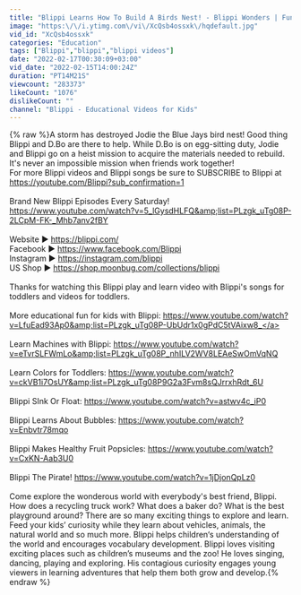 ```yaml
---
title: "Blippi Learns How To Build A Birds Nest! - Blippi Wonders | Fun and Educational Cartoons For Kids"
image: "https:\/\/i.ytimg.com\/vi\/XcQsb4ossxk\/hqdefault.jpg"
vid_id: "XcQsb4ossxk"
categories: "Education"
tags: ["Blippi","blippi","blippi videos"]
date: "2022-02-17T00:30:09+03:00"
vid_date: "2022-02-15T14:00:24Z"
duration: "PT14M21S"
viewcount: "283373"
likeCount: "1076"
dislikeCount: ""
channel: "Blippi - Educational Videos for Kids"
---
```

{% raw %}A storm has destroyed Jodie the Blue Jays bird nest! Good thing Blippi and D.Bo are there to help. While D.Bo is on egg-sitting duty, Jodie and Blippi go on a heist mission to acquire the materials needed to rebuild. It's never an impossible mission when friends work together!<br />For more Blippi videos and Blippi songs be sure to SUBSCRIBE to Blippi at <a rel="nofollow" target="blank" href="https://youtube.com/Blippi?sub_confirmation=1">https://youtube.com/Blippi?sub_confirmation=1</a><br /><br />Brand New Blippi Episodes Every Saturday!<br /><a rel="nofollow" target="blank" href="https://www.youtube.com/watch?v=5_lGysdHLFQ&amp;list=PLzgk_uTg08P-2LCpM-FK-_Mhb7anv2fBY">https://www.youtube.com/watch?v=5_lGysdHLFQ&amp;list=PLzgk_uTg08P-2LCpM-FK-_Mhb7anv2fBY</a><br /><br />Website ► <a rel="nofollow" target="blank" href="https://blippi.com/">https://blippi.com/</a> <br />Facebook ► <a rel="nofollow" target="blank" href="https://www.facebook.com/Blippi">https://www.facebook.com/Blippi</a> <br />Instagram ► <a rel="nofollow" target="blank" href="https://instagram.com/blippi">https://instagram.com/blippi</a> <br />US Shop ► <a rel="nofollow" target="blank" href="https://shop.moonbug.com/collections/blippi">https://shop.moonbug.com/collections/blippi</a> <br /><br />Thanks for watching this Blippi play and learn video with Blippi's songs for toddlers and videos for toddlers.<br /><br />More educational fun for kids with Blippi: <a rel="nofollow" target="blank" href="https://www.youtube.com/watch?v=LfuEad93Ap0&amp;list=PLzgk_uTg08P-UbUdr1x0gPdC5tVAixw8_">https://www.youtube.com/watch?v=LfuEad93Ap0&amp;list=PLzgk_uTg08P-UbUdr1x0gPdC5tVAixw8_</a><br /><br />Learn Machines with Blippi: <a rel="nofollow" target="blank" href="https://www.youtube.com/watch?v=eTvrSLFWmLo&amp;list=PLzgk_uTg08P_nhILV2WV8LEAeSwOmVqNQ">https://www.youtube.com/watch?v=eTvrSLFWmLo&amp;list=PLzgk_uTg08P_nhILV2WV8LEAeSwOmVqNQ</a><br /><br />Learn Colors for Toddlers: <a rel="nofollow" target="blank" href="https://www.youtube.com/watch?v=ckVB1i7OsUY&amp;list=PLzgk_uTg08P9G2a3Fvm8sQJrrxhRdt_6U">https://www.youtube.com/watch?v=ckVB1i7OsUY&amp;list=PLzgk_uTg08P9G2a3Fvm8sQJrrxhRdt_6U</a><br /><br />Blippi SInk Or Float: <a rel="nofollow" target="blank" href="https://www.youtube.com/watch?v=astwv4c_iP0">https://www.youtube.com/watch?v=astwv4c_iP0</a><br /><br />Blippi Learns About Bubbles: <a rel="nofollow" target="blank" href="https://www.youtube.com/watch?v=Enbvtr78mqo">https://www.youtube.com/watch?v=Enbvtr78mqo</a><br /><br />Blippi Makes Healthy Fruit Popsicles: <a rel="nofollow" target="blank" href="https://www.youtube.com/watch?v=CxKN-Aab3U0">https://www.youtube.com/watch?v=CxKN-Aab3U0</a><br /><br />Blippi The Pirate! <a rel="nofollow" target="blank" href="https://www.youtube.com/watch?v=1jDjonQpLz0">https://www.youtube.com/watch?v=1jDjonQpLz0</a><br /><br />Come explore the wonderous world with everybody's best friend, Blippi. How does a recycling truck work? What does a baker do? What is the best playground around? There are so many exciting things to explore and learn. Feed your kids’ curiosity while they learn about vehicles, animals, the natural world and so much more. Blippi helps children‘s understanding of the world and encourages vocabulary development. Blippi loves visiting exciting places such as children’s museums and the zoo! He loves singing, dancing, playing and exploring. His contagious curiosity engages young viewers in learning adventures that help them both grow and develop.{% endraw %}
